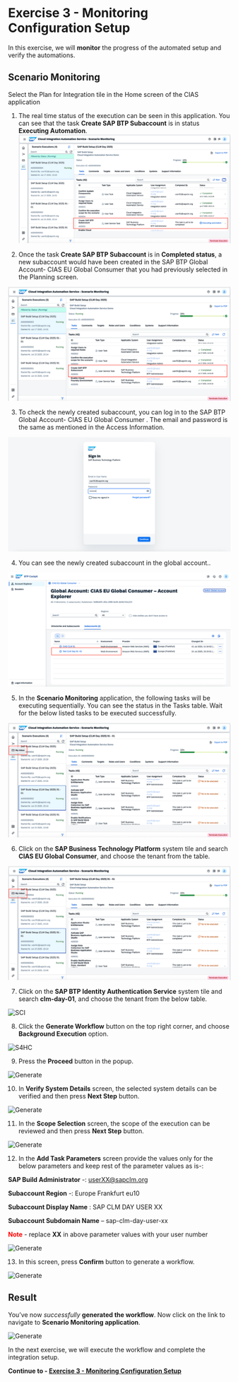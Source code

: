 # Exercise 3 - Monitoring Configuration Setup
In this exercise, we will **monitor** the progress of the automated setup and verify the automations.

## Scenario Monitoring

Select the Plan for Integration tile in the Home screen of the CIAS application

1.	The real time status of the execution can be seen in this application. You can see that the task **Create SAP BTP Subaccount** is in status **Executing Automation**.
   ![scenario selection](../images/monitoring_handson_1.png)

2.	Once the task **Create SAP BTP Subaccount** is in **Completed status**, a new subaccount would have been created in the SAP BTP Global Account- CIAS EU Global Consumer that you had previously selected in the Planning screen.
   
  ![scenario selection](../images/monitoring_handson_2.png)


3.	To  check the newly created subaccount, you can log in to the SAP BTP Global Account- CIAS EU Global Consumer . The email and password is the same as mentioned in the Access Information. 

  ![scenario selection](../images/monitoring_handson_3.png)


4.	You can see the newly created subaccount in the global account..

  ![scenario selection](../images/monitoring_handson_4.png)


5.	In the **Scenario Monitoring** application, the following tasks will be executing sequentially. You can see the status in the Tasks table. Wait for the below listed tasks to be executed successfully. 
   
  ![system selection](../images/monitoring_handson_5.png)


6.	Click on the **SAP Business Technology Platform** system tile and search **CIAS EU Global Consumer**, and choose the tenant from the table.

![BTP](../images/monitoring_handson_5.png)

  
7.	Click on the **SAP BTP Identity Authentication Service** system tile and search **clm-day-01**, and choose the tenant from the below table.

![SCI](../images/monitoring_handson_6.png)


8. Click the **Generate Workflow** button on the top right corner, and choose **Background Execution** option.

![S4HC](../images/monitoring_handson_7.png)

9.	Press the **Proceed** button in the popup. 

![Generate](../images/monitoring_handson_8.png)

10. In **Verify System Details** screen, the selected system details can be verified and then press **Next Step** button. 

![Generate](../images/monitoring_handson_9.png)

11. In the **Scope Selection** screen, the scope of the execution can be reviewed and then press **Next Step** button.

![Generate](../images/monitoring_handson_10.png)

12. In the **Add Task Parameters** screen provide the values only for the below parameters and keep rest of the parameter values as is-:

**SAP Build Administrator** -: userXX@sapclm.org

**Subaccount Region** -: Europe Frankfurt eu10

**Subaccount Display Name** :  SAP CLM DAY USER XX 

**Subaccount Subdomain Name** – sap-clm-day-user-xx


<span style="color:red">**Note**</span> - replace **XX** in above parameter values with your user number 

![Generate](../images/monitoring_handson_11.png)

13. In this screen, press **Confirm** button to generate a workflow.
    
![Generate](../images/monitoring_handson_12.png)

## Result

You’ve now _successfully_ **generated the workflow**. Now click on the link to navigate to **Scenario Monitoring application**.

![Generate](../images/monitoring_handson_13.png)




In the next exercise, we will execute the workflow and complete the integration setup.

**Continue to - [Exercise 3 - Monitoring Configuration Setup](../ex3/README.md)**
